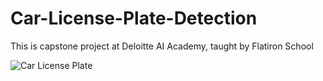 # Car-License-Plate-Detection
This is capstone project at Deloitte AI Academy, taught by Flatiron School

![Car License Plate](https://unsplash.com/photos/Ywpcg3k8iHI)
